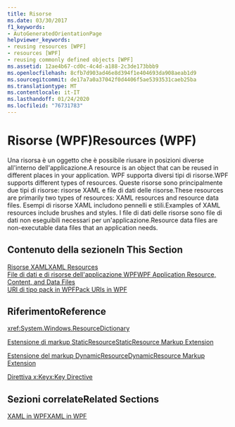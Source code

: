 ```yaml
---
title: Risorse
ms.date: 03/30/2017
f1_keywords:
- AutoGeneratedOrientationPage
helpviewer_keywords:
- reusing resources [WPF]
- resources [WPF]
- reusing commonly defined objects [WPF]
ms.assetid: 12ae4b67-cd0c-4c4d-a188-2c3de173bbb9
ms.openlocfilehash: 8cfb7d903ad46e8d394f1e404693da908aeab1d9
ms.sourcegitcommit: de17a7a0a37042f0d4406f5ae5393531caeb25ba
ms.translationtype: MT
ms.contentlocale: it-IT
ms.lasthandoff: 01/24/2020
ms.locfileid: "76731783"
---
```

# <a name="resources-wpf"></a><span data-ttu-id="a0501-102">Risorse (WPF)</span><span class="sxs-lookup"><span data-stu-id="a0501-102">Resources (WPF)</span></span>
<span data-ttu-id="a0501-103">Una risorsa è un oggetto che è possibile riusare in posizioni diverse all'interno dell'applicazione.</span><span class="sxs-lookup"><span data-stu-id="a0501-103">A resource is an object that can be reused in different places in your application.</span></span> <span data-ttu-id="a0501-104">WPF supporta diversi tipi di risorse.</span><span class="sxs-lookup"><span data-stu-id="a0501-104">WPF supports different types of resources.</span></span> <span data-ttu-id="a0501-105">Queste risorse sono principalmente due tipi di risorse: risorse XAML e file di dati delle risorse.</span><span class="sxs-lookup"><span data-stu-id="a0501-105">These resources are primarily two types of resources: XAML resources and resource data files.</span></span> <span data-ttu-id="a0501-106">Esempi di risorse XAML includono pennelli e stili.</span><span class="sxs-lookup"><span data-stu-id="a0501-106">Examples of XAML resources include brushes and styles.</span></span> <span data-ttu-id="a0501-107">I file di dati delle risorse sono file di dati non eseguibili necessari per un'applicazione.</span><span class="sxs-lookup"><span data-stu-id="a0501-107">Resource data files are non-executable data files that an application needs.</span></span>  
  
## <a name="in-this-section"></a><span data-ttu-id="a0501-108">Contenuto della sezione</span><span class="sxs-lookup"><span data-stu-id="a0501-108">In This Section</span></span>  
 [<span data-ttu-id="a0501-109">Risorse XAML</span><span class="sxs-lookup"><span data-stu-id="a0501-109">XAML Resources</span></span>](../../../desktop-wpf/fundamentals/xaml-resources-define.md)  
 [<span data-ttu-id="a0501-110">File di dati e di risorse dell'applicazione WPF</span><span class="sxs-lookup"><span data-stu-id="a0501-110">WPF Application Resource, Content, and Data Files</span></span>](../app-development/wpf-application-resource-content-and-data-files.md)  
 [<span data-ttu-id="a0501-111">URI di tipo pack in WPF</span><span class="sxs-lookup"><span data-stu-id="a0501-111">Pack URIs in WPF</span></span>](../app-development/pack-uris-in-wpf.md)  
  
## <a name="reference"></a><span data-ttu-id="a0501-112">Riferimento</span><span class="sxs-lookup"><span data-stu-id="a0501-112">Reference</span></span>  
 <xref:System.Windows.ResourceDictionary>  
  
 [<span data-ttu-id="a0501-113">Estensione di markup StaticResource</span><span class="sxs-lookup"><span data-stu-id="a0501-113">StaticResource Markup Extension</span></span>](staticresource-markup-extension.md)  
  
 [<span data-ttu-id="a0501-114">Estensione del markup DynamicResource</span><span class="sxs-lookup"><span data-stu-id="a0501-114">DynamicResource Markup Extension</span></span>](dynamicresource-markup-extension.md)  
  
 [<span data-ttu-id="a0501-115">Direttiva x:Key</span><span class="sxs-lookup"><span data-stu-id="a0501-115">x:Key Directive</span></span>](../../../desktop-wpf/xaml-services/xkey-directive.md)  
  
## <a name="related-sections"></a><span data-ttu-id="a0501-116">Sezioni correlate</span><span class="sxs-lookup"><span data-stu-id="a0501-116">Related Sections</span></span>  
 [<span data-ttu-id="a0501-117">XAML in WPF</span><span class="sxs-lookup"><span data-stu-id="a0501-117">XAML in WPF</span></span>](xaml-in-wpf.md)
